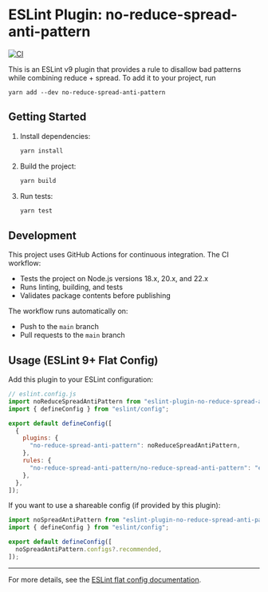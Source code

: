 # ESLint Plugin: no-reduce-spread-anti-pattern

[![CI](https://github.com/cesarviana/eslint-plugin-no-reduce-spread-anti-pattern/actions/workflows/ci.yml/badge.svg)](https://github.com/cesarviana/eslint-plugin-no-reduce-spread-anti-pattern/actions/workflows/ci.yml)

This is an ESLint v9 plugin that provides a rule to disallow bad patterns while combining reduce + spread.
To add it to your project, run

```sn
yarn add --dev no-reduce-spread-anti-pattern
```

## Getting Started

1. Install dependencies:
   ```sh
   yarn install
   ```
2. Build the project:
   ```sh
   yarn build
   ```
3. Run tests:
   ```sh
   yarn test
   ```

## Development

This project uses GitHub Actions for continuous integration. The CI workflow:
- Tests the project on Node.js versions 18.x, 20.x, and 22.x
- Runs linting, building, and tests
- Validates package contents before publishing

The workflow runs automatically on:
- Push to the `main` branch
- Pull requests to the `main` branch

## Usage (ESLint 9+ Flat Config)

Add this plugin to your ESLint configuration:

```js
// eslint.config.js
import noReduceSpreadAntiPattern from "eslint-plugin-no-reduce-spread-anti-pattern";
import { defineConfig } from "eslint/config";

export default defineConfig([
  {
    plugins: {
      "no-reduce-spread-anti-pattern": noReduceSpreadAntiPattern,
    },
    rules: {
      "no-reduce-spread-anti-pattern/no-reduce-spread-anti-pattern": "error",
    },
  },
]);
```

If you want to use a shareable config (if provided by this plugin):

```js
import noSpreadAntiPattern from "eslint-plugin-no-reduce-spread-anti-pattern";
import { defineConfig } from "eslint/config";

export default defineConfig([
  noSpreadAntiPattern.configs?.recommended,
]);
```

---

For more details, see the [ESLint flat config documentation](https://eslint.org/docs/latest/use/configure/configuration-files).
